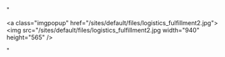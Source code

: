 "<p><a class=\"imgpopup\" href=\"/sites/default/files/logistics_fulfillment2.jpg\"><img src=\"/sites/default/files/logistics_fulfillment2.jpg width=\"940\" height=\"565\" /></a></p> "